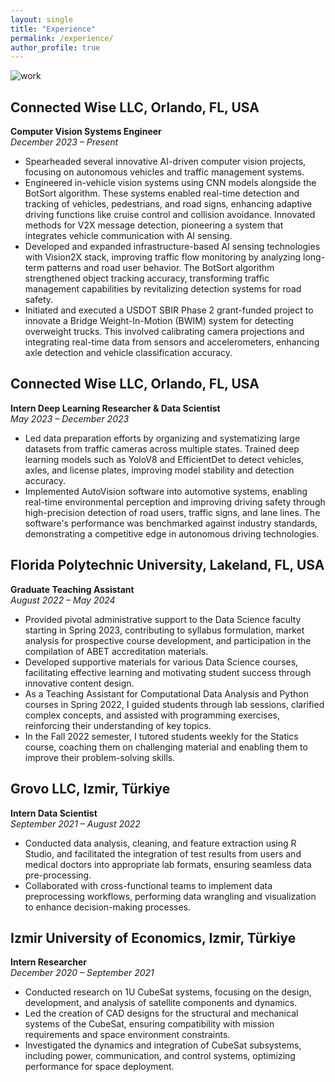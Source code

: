 ```yaml
---
layout: single
title: "Experience"
permalink: /experience/
author_profile: true
---
```

![work](https://vefaayyildiz.github.io/images/work.png)  

## Connected Wise LLC, Orlando, FL, USA  
**Computer Vision Systems Engineer**  
*December 2023 – Present*

- Spearheaded several innovative AI-driven computer vision projects, focusing on autonomous vehicles and traffic management systems.
- Engineered in-vehicle vision systems using CNN models alongside the BotSort algorithm. These systems enabled real-time detection and tracking of vehicles, pedestrians, and road signs, enhancing adaptive driving functions like cruise control and collision avoidance. Innovated methods for V2X message detection, pioneering a system that integrates vehicle communication with AI sensing.
- Developed and expanded infrastructure-based AI sensing technologies with Vision2X stack, improving traffic flow monitoring by analyzing long-term patterns and road user behavior. The BotSort algorithm strengthened object tracking accuracy, transforming traffic management capabilities by revitalizing detection systems for road safety.
- Initiated and executed a USDOT SBIR Phase 2 grant-funded project to innovate a Bridge Weight-In-Motion (BWIM) system for detecting overweight trucks. This involved calibrating camera projections and integrating real-time data from sensors and accelerometers, enhancing axle detection and vehicle classification accuracy.

## Connected Wise LLC, Orlando, FL, USA  
**Intern Deep Learning Researcher & Data Scientist**  
*May 2023 – December 2023*

- Led data preparation efforts by organizing and systematizing large datasets from traffic cameras across multiple states. Trained deep learning models such as YoloV8 and EfficientDet to detect vehicles, axles, and license plates, improving model stability and detection accuracy.
- Implemented AutoVision software into automotive systems, enabling real-time environmental perception and improving driving safety through high-precision detection of road users, traffic signs, and lane lines. The software's performance was benchmarked against industry standards, demonstrating a competitive edge in autonomous driving technologies.

## Florida Polytechnic University, Lakeland, FL, USA  
**Graduate Teaching Assistant**  
*August 2022 – May 2024*

- Provided pivotal administrative support to the Data Science faculty starting in Spring 2023, contributing to syllabus formulation, market analysis for prospective course development, and participation in the compilation of ABET accreditation materials.
- Developed supportive materials for various Data Science courses, facilitating effective learning and motivating student success through innovative content design.
- As a Teaching Assistant for Computational Data Analysis and Python courses in Spring 2022, I guided students through lab sessions, clarified complex concepts, and assisted with programming exercises, reinforcing their understanding of key topics.
- In the Fall 2022 semester, I tutored students weekly for the Statics course, coaching them on challenging material and enabling them to improve their problem-solving skills.

## Grovo LLC, Izmir, Türkiye  
**Intern Data Scientist**  
*September 2021 – August 2022*

- Conducted data analysis, cleaning, and feature extraction using R Studio, and facilitated the integration of test results from users and medical doctors into appropriate lab formats, ensuring seamless data pre-processing.
- Collaborated with cross-functional teams to implement data preprocessing workflows, performing data wrangling and visualization to enhance decision-making processes.

## Izmir University of Economics, Izmir, Türkiye  
**Intern Researcher**  
*December 2020 – September 2021*

- Conducted research on 1U CubeSat systems, focusing on the design, development, and analysis of satellite components and dynamics.
- Led the creation of CAD designs for the structural and mechanical systems of the CubeSat, ensuring compatibility with mission requirements and space environment constraints.
- Investigated the dynamics and integration of CubeSat subsystems, including power, communication, and control systems, optimizing performance for space deployment.


